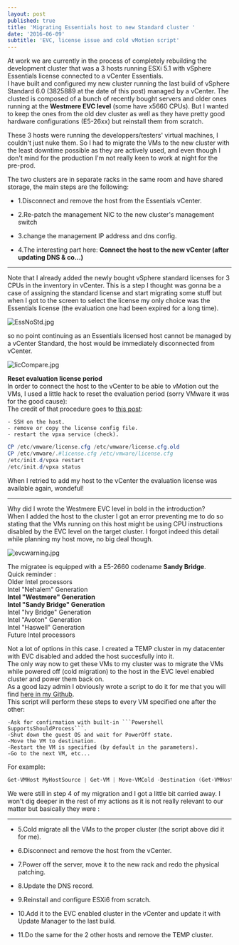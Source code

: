 ```yaml
---
layout: post
published: true
title: 'Migrating Essentials host to new Standard cluster '
date: '2016-06-09'
subtitle: 'EVC, license issue and cold vMotion script'
---
```

At work we are currently in the process of completely rebuilding the development cluster that was a 3 hosts running ESXi 5.1 with vSphere Essentials license connected to a vCenter Essentials.  
I have built and configured my new cluster running the last build of vSphere Standard 6.0 (3825889 at the date of this post) managed by a vCenter. The clusted is composed of a bunch of recently bought servers and older ones running at the **Westmere EVC level** (some have x5660 CPUs). But I wanted to keep the ones from the old dev cluster as well as they have pretty good hardware configurations (E5-26xx) but reinstall them from scratch.

These 3 hosts were running the developpers/testers' virtual machines, I couldn't just nuke them. So I had to migrate the VMs to the new cluster with the least downtime possible as they are actively used, and even though I don't mind for the production I'm not really keen to work at night for the pre-prod.

The two clusters are in separate racks in the same room and have shared storage, the main steps are the following:  

- 1.Disconnect and remove the host from the Essentials vCenter.
    
- 2.Re-patch the management NIC to the new cluster's management switch 

- 3.change the management IP address and dns config.

- 4.The interesting part here: **Connect the host to the new vCenter (after updating DNS & co...)**

----------

Note that I already added the newly bought vSphere standard licenses for 3 CPUs in  the inventory in vCenter.
This is a step I thought was gonna be a case of assigning the standard license and start migrating some stuff but when I got to the screen to select the license my only choice was the Essentials license (the evaluation one had been expired for a long time).

![EssNoStd.jpg]({{site.baseurl}}/img/EssNoStd.jpg)

so no point continuing as an Essentials licensed host cannot be managed by a vCenter Standard, the host would be immediately disconnected from vCenter.

![licCompare.jpg]({{site.baseurl}}/img/licCompare.jpg)

**Reset evaluation license period**  
In order to connect the host to the vCenter to be able to vMotion out the VMs, I used a little hack to reset the evaluation period (sorry VMware it was for the good cause):  
The credit of that procedure goes to [this post](esxi.oeey.com/2013/11/how-to-reset-esxi-trial-license.html):  

	- SSH on the host.
	- remove or copy the license config file.
	- restart the vpxa service (check).

```Powershell
CP /etc/vmware/license.cfg /etc/vmware/license.cfg.old
CP /etc/vmware/.#license.cfg /etc/vmware/license.cfg
/etc/init.d/vpxa restart
/etc/init.d/vpxa status
```

When I retried to add my host to the vCenter the evaluation license was available again, wondeful!

----------

Why did I wrote the Westmere EVC level in bold in the introduction?  
When I added the host to the cluster I got an error preventing me to do so stating that the VMs running on this host might be using CPU instructions disabled by the EVC level on the target cluster. I forgot indeed this detail while planning my host move, no big deal though.

![evcwarning.jpg]({{site.baseurl}}/img/evcwarning.jpg)

The migratee is equipped with a E5-2660 codename **Sandy Bridge**.  
Quick reminder :  
  Older Intel processors  
  Intel "Nehalem" Generation  
  **Intel "Westmere" Generation  
  Intel "Sandy Bridge" Generation**  
  Intel "Ivy Bridge" Generation  
  Intel "Avoton" Generation  
  Intel "Haswell" Generation  
  Future Intel processors  

Not a lot of options in this case. I created a TEMP cluster in my datacenter with EVC disabled and added the host succesfully into it.  
The only way now to get these VMs to my cluster was to migrate the VMs while powered off (cold migration) to the host in the EVC level enabled cluster and power them back on.  
As a good lazy admin I obviously wrote a script to do it for me that you will find [here in my Github](https://github.com/vxav/Scripting/blob/master/Move-VMCold.ps1).  
This script will perform these steps to every VM specified one after the other:  

	-Ask for confirmation with built-in ```Powershell SupportsShouldProcess```.  
	-Shut down the guest OS and wait for PowerOff state.  
	-Move the VM to destination.  
	-Restart the VM is specified (by default in the parameters).  
	-Go to the next VM, etc...

For example:  

```Powershell 
Get-VMHost MyHostSource | Get-VM | Move-VMCold -Destination (Get-VMHost MyHostTarget)
```

We were still in step 4 of my migration and I got a little bit carried away. I won't dig deeper in the rest of my actions as it is not really relevant to our matter but basically they were :

----------

- 5.Cold migrate all the VMs to the proper cluster (the script above did it for me).
    
- 6.Disconnect and remove the host from the vCenter.
    
- 7.Power off the server, move it to the new rack and redo the physical patching.
    
- 8.Update the DNS record.
    
- 9.Reinstall and configure ESXi6 from scratch.
    
- 10.Add it to the EVC enabled cluster in the vCenter and update it with Update Manager to the last build.
    
- 11.Do the same for the 2 other hosts and remove the TEMP cluster.
